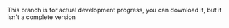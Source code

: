 This branch is for actual development progress, you can download it, but it isn't a complete version 
